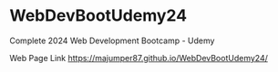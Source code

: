 # WebDevBootUdemy24
Complete 2024 Web Development Bootcamp - Udemy

Web Page Link
https://majumper87.github.io/WebDevBootUdemy24/
